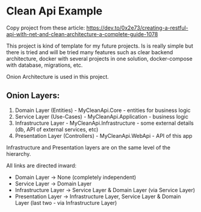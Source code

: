 # Clean Api Example

Copy project from these article: https://dev.to/0x2e73/creating-a-restful-api-with-net-and-clean-architecture-a-complete-guide-1078

This project is kind of template for my future projects. Is is really simple but there is tried and will be tried 
many features such as clear backend architecture, docker with several projects in one solution, docker-compose with database, 
migrations, etc.

Onion Architecture is used in this project.

## Onion Layers:

1. Domain Layer (Entities) - MyCleanApi.Core - entities for business logic
2. Service Layer (Use-Cases) - MyCleanApi.Application - business logic
3. Infrastructure Layer - MyCleanApi.Infrastructure - some external details (db, API of external services, etc)
4. Presentation Layer (Controllers) - MyCleanApi.WebApi - API of this app

Infrastructure and Presentation layers are on the same level of the hierarchy. 

All links are directed inward: 
- Domain Layer -> None (completely independent)
- Service Layer -> Domain Layer
- Infrastructure Layer -> Service Layer & Domain Layer (via Service Layer)
- Presentation Layer -> Infrastructure Layer, Service Layer & Domain Layer (last two - via Infrastructure Layer)
